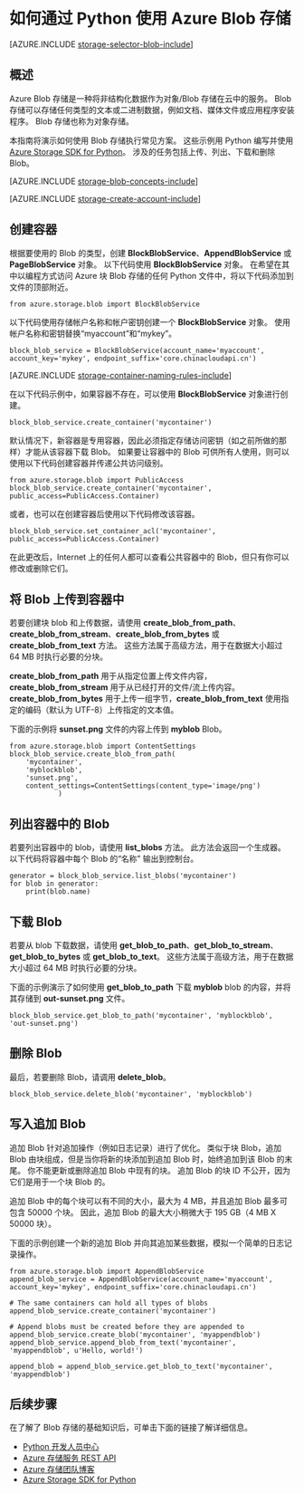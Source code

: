<properties
    pageTitle="如何通过 Python 使用 Azure Blob 存储（对象存储）| Azure"
    description="使用 Azure Blob 存储（对象存储）将非结构化数据存储在云中。"
    services="storage"
    documentationcenter="python"
    author="mmacy"
    manager="timlt"
    editor="tysonn"
    translationtype="Human Translation" />
<tags
    ms.assetid="0348e360-b24d-41fa-bb12-b8f18990d8bc"
    ms.service="storage"
    ms.workload="storage"
    ms.tgt_pltfrm="na"
    ms.devlang="python"
    ms.topic="article"
    ms.date="2/24/2017"
    wacn.date="04/24/2017"
    ms.author="marsma"
    ms.sourcegitcommit="a114d832e9c5320e9a109c9020fcaa2f2fdd43a9"
    ms.openlocfilehash="1f4255117ae4cbbf51f332e1b7a915cc8e1de7a1"
    ms.lasthandoff="04/14/2017" />

# <a name="how-to-use-azure-blob-storage-from-python"></a>如何通过 Python 使用 Azure Blob 存储
[AZURE.INCLUDE [storage-selector-blob-include](../../includes/storage-selector-blob-include.md)]


## <a name="overview"></a>概述
Azure Blob 存储是一种将非结构化数据作为对象/Blob 存储在云中的服务。 Blob 存储可以存储任何类型的文本或二进制数据，例如文档、媒体文件或应用程序安装程序。 Blob 存储也称为对象存储。

本指南将演示如何使用 Blob 存储执行常见方案。 这些示例用 Python 编写并使用 [Azure Storage SDK for Python]。 涉及的任务包括上传、列出、下载和删除 Blob。

[AZURE.INCLUDE [storage-blob-concepts-include](../../includes/storage-blob-concepts-include.md)]

[AZURE.INCLUDE [storage-create-account-include](../../includes/storage-create-account-include.md)]

## <a name="create-a-container"></a>创建容器
根据要使用的 Blob 的类型，创建 **BlockBlobService**、**AppendBlobService** 或 **PageBlobService** 对象。 以下代码使用 **BlockBlobService** 对象。 在希望在其中以编程方式访问 Azure 块 Blob 存储的任何 Python 文件中，将以下代码添加到文件的顶部附近。

    from azure.storage.blob import BlockBlobService

以下代码使用存储帐户名称和帐户密钥创建一个 **BlockBlobService** 对象。  使用帐户名称和密钥替换“myaccount”和“mykey”。

    block_blob_service = BlockBlobService(account_name='myaccount', account_key='mykey', endpoint_suffix='core.chinacloudapi.cn')

[AZURE.INCLUDE [storage-container-naming-rules-include](../../includes/storage-container-naming-rules-include.md)]

在以下代码示例中，如果容器不存在，可以使用 **BlockBlobService** 对象进行创建。

    block_blob_service.create_container('mycontainer')

默认情况下，新容器是专用容器，因此必须指定存储访问密钥（如之前所做的那样）才能从该容器下载 Blob。 如果要让容器中的 Blob 可供所有人使用，则可以使用以下代码创建容器并传递公共访问级别。

    from azure.storage.blob import PublicAccess
    block_blob_service.create_container('mycontainer', public_access=PublicAccess.Container)

或者，也可以在创建容器后使用以下代码修改该容器。

    block_blob_service.set_container_acl('mycontainer', public_access=PublicAccess.Container)

在此更改后，Internet 上的任何人都可以查看公共容器中的 Blob，但只有你可以修改或删除它们。

## <a name="upload-a-blob-into-a-container"></a>将 Blob 上传到容器中
若要创建块 blob 和上传数据，请使用 **create\_blob\_from\_path**、**create\_blob\_from\_stream**、**create\_blob\_from\_bytes** 或 **create\_blob\_from\_text** 方法。 这些方法属于高级方法，用于在数据大小超过 64 MB 时执行必要的分块。

**create\_blob\_from\_path** 用于从指定位置上传文件内容，**create\_blob\_from\_stream** 用于从已经打开的文件/流上传内容。 **create\_blob\_from\_bytes** 用于上传一组字节，**create\_blob\_from\_text** 使用指定的编码（默认为 UTF-8）上传指定的文本值。

下面的示例将 **sunset.png** 文件的内容上传到 **myblob** Blob。

    from azure.storage.blob import ContentSettings
    block_blob_service.create_blob_from_path(
        'mycontainer',
        'myblockblob',
        'sunset.png',
        content_settings=ContentSettings(content_type='image/png')
                )

## <a name="list-the-blobs-in-a-container"></a>列出容器中的 Blob
若要列出容器中的 blob，请使用 **list\_blobs** 方法。 此方法会返回一个生成器。 以下代码将容器中每个 Blob 的“名称”  输出到控制台。

    generator = block_blob_service.list_blobs('mycontainer')
    for blob in generator:
        print(blob.name)

## <a name="download-blobs"></a>下载 Blob
若要从 blob 下载数据，请使用 **get\_blob\_to\_path**、**get\_blob\_to\_stream**、**get\_blob\_to\_bytes** 或 **get\_blob\_to\_text**。 这些方法属于高级方法，用于在数据大小超过 64 MB 时执行必要的分块。

下面的示例演示了如何使用 **get\_blob\_to\_path** 下载 **myblob** blob 的内容，并将其存储到 **out-sunset.png** 文件。

    block_blob_service.get_blob_to_path('mycontainer', 'myblockblob', 'out-sunset.png')

## <a name="delete-a-blob"></a>删除 Blob
最后，若要删除 Blob，请调用 **delete_blob**。

    block_blob_service.delete_blob('mycontainer', 'myblockblob')

## <a name="writing-to-an-append-blob"></a>写入追加 Blob
追加 Blob 针对追加操作（例如日志记录）进行了优化。 类似于块 Blob，追加 Blob 由块组成，但是当你将新的块添加到追加 Blob 时，始终追加到该 Blob 的末尾。 你不能更新或删除追加 Blob 中现有的块。 追加 Blob 的块 ID 不公开，因为它们是用于一个块 Blob 的。

追加 Blob 中的每个块可以有不同的大小，最大为 4 MB，并且追加 Blob 最多可包含 50000 个块。 因此，追加 Blob 的最大大小稍微大于 195 GB（4 MB X 50000 块）。

下面的示例创建一个新的追加 Blob 并向其追加某些数据，模拟一个简单的日志记录操作。

    from azure.storage.blob import AppendBlobService
    append_blob_service = AppendBlobService(account_name='myaccount', account_key='mykey', endpoint_suffix='core.chinacloudapi.cn')

    # The same containers can hold all types of blobs
    append_blob_service.create_container('mycontainer')

    # Append blobs must be created before they are appended to
    append_blob_service.create_blob('mycontainer', 'myappendblob')
    append_blob_service.append_blob_from_text('mycontainer', 'myappendblob', u'Hello, world!')

    append_blob = append_blob_service.get_blob_to_text('mycontainer', 'myappendblob')

## <a name="next-steps"></a>后续步骤
在了解了 Blob 存储的基础知识后，可单击下面的链接了解详细信息。

- [Python 开发人员中心](/develop/python/)
- [Azure 存储服务 REST API](http://msdn.microsoft.com/zh-cn/library/azure/dd179355)
- [Azure 存储团队博客]
- [Azure Storage SDK for Python]

[Azure 存储团队博客]: http://blogs.msdn.com/b/windowsazurestorage/
[Azure Storage SDK for Python]: https://github.com/Azure/azure-storage-python
<!--Update_Description: wording update;add anchors to H2 titles-->

